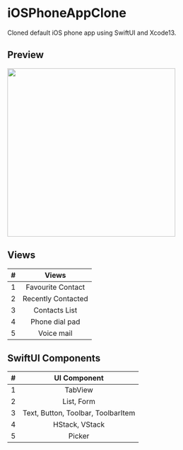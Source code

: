 # iOSPhoneAppClone
Cloned default iOS phone app using SwiftUI and Xcode13. 

## Preview
<img src="VideoPreview/phoneapp_clone_video.mp4" width=380> 


## Views 

| #  | Views |
| ------------- |:-------------:|
| 1      | Favourite Contact     |
| 2      | Recently Contacted    |
| 3      | Contacts List         |
| 4      | Phone dial pad        |
| 5      | Voice mail            |



## SwiftUI Components  

| #  | UI Component |
| ------------- |:-------------:|
| 1      | TabView     |
| 2      | List, Form    |
| 3      | Text, Button, Toolbar,  ToolbarItem         |
| 4      | HStack, VStack       |
| 5      | Picker            |
